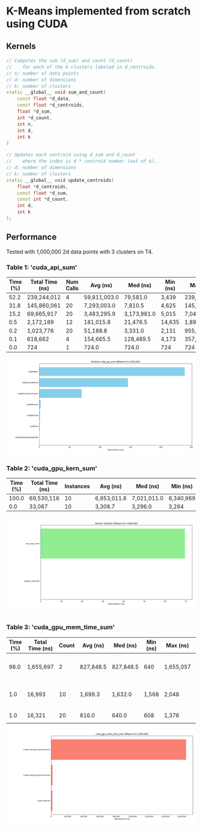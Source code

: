 # K-Means implemented from scratch using CUDA  
## Kernels
```C++
// Computes the sum (d_sum) and count (d_count) 
//    for each of the k clusters labeled in d_centroids.
// n: number of data points
// d: number of dimensions
// k: number of clusters
static __global__ void sum_and_count(
    const float *d_data,
    const float *d_centroids,
    float *d_sum,
    int *d_count,
    int n,
    int d,
    int k
)
```

```C++
// Updates each centroid using d_sum and d_count
//    where the index is d * centroid number (out of k).
// d: number of dimensions
// k: number of clusters
static __global__ void update_centroids(
    float *d_centroids,
    const float *d_sum,
    const int *d_count,
    int d,
    int k
);
```

## Performance
Tested with 1,000,000 2d data points with 3 clusters on T4.  

### Table 1: 'cuda_api_sum'  
 |  Time (%) | Total Time (ns) | Num Calls | Avg (ns) | Med (ns) | Min (ns) | Max (ns) | StdDev (ns) | Name |  
 |-----------|-----------------|-----------|----------|----------|----------|----------|-------------|------|
 | 52.2 | 239,244,012 | 4 | 59,811,003.0 | 79,581.0 | 3,439 | 239,081,411 | 119,513,626.2 | cudaMalloc |  
 | 31.8 | 145,860,061 | 20 | 7,293,003.0 | 7,810.5 | 4,625 | 145,661,321 | 32,568,523.9 | cudaLaunchKernel |  
 | 15.2 | 69,665,917 | 20 | 3,483,295.9 | 3,173,981.0 | 5,015 | 7,044,049 | 3,570,872.7 | cudaDeviceSynchronize  |  
 | 0.5 | 2,172,189 | 12 | 181,015.8 | 21,476.5 | 14,635 | 1,899,442 | 541,282.9 | cudaMemcpy |  
 | 0.2 | 1,023,776 | 20 | 51,188.8 | 3,331.0 | 2,131 | 955,446 | 212,845.6 | cudaMemset |  
 | 0.1 | 618,662 | 4 | 154,665.5 | 128,489.5 | 4,173 | 357,510 | 174,656.6 | cudaFree |  
 | 0.0 | 724 | 1 | 724.0 | 724.0 | 724 | 724 | 0.0 | cuModuleGetLoadingMode |  
 
 ![CUDA KMeans Performance Test Table 1](https://raw.githubusercontent.com/Tyler-Hilbert/CUDA-KMeans/main/Performance/Table1.png)  
 
### Table 2: 'cuda_gpu_kern_sum'  
 |  Time (%) | Total Time (ns) | Instances | Avg (ns) | Med (ns) | Min (ns) | Max (ns) | StdDev (ns) | Name |  
 |-----------|-----------------|-----------|----------|----------|----------|----------|-------------|------|  
 | 100.0 | 69,530,116 | 10 | 6,953,011.6 | 7,021,011.0 | 6,340,969 | 7,021,123 | 215,049.9 | sum_and_count |  
 | 0.0 | 33,087 | 10 | 3,308.7 | 3,296.0 | 3,264 | 3,392 | 34.4 | update_centroids |  
 
![CUDA KMeans Performance Test Table 2](https://raw.githubusercontent.com/Tyler-Hilbert/CUDA-KMeans/main/Performance/Table2.png)  

### Table 3: 'cuda_gpu_mem_time_sum'  
 |  Time (%) | Total Time (ns) | Count | Avg (ns) | Med (ns) | Min (ns) | Max (ns) | StdDev (ns) | Operation |  
 |-----------|-----------------|-------|----------|----------|----------|----------|-------------|-----------|  
 | 98.0 | 1,655,697 | 2 | 827,848.5 | 827,848.5 | 640 | 1,655,057 | 1,169,849.5 | [CUDA memcpy Host-to-Device] |  
 | 1.0 | 16,993 | 10 | 1,699.3 | 1,632.0 | 1,568 | 2,048 | 188.0 | [CUDA memcpy Device-to-Host] |  
 | 1.0 | 16,321 | 20 | 816.0 | 640.0 | 608 | 1,376 | 302.2 | [CUDA memset] |  
 
![CUDA KMeans Performance Test Table 3](https://raw.githubusercontent.com/Tyler-Hilbert/CUDA-KMeans/main/Performance/Table3.png)  
